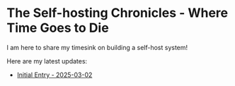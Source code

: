 # The Self-hosting Chronicles - Where Time Goes to Die

I am here to share my timesink on building a self-host system!

Here are my latest updates:
- [Initial Entry - 2025-03-02](blog-2025-03-02.md)
